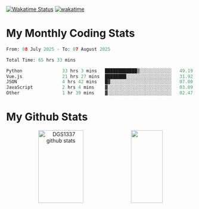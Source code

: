 [![Wakatime Status](https://github.com/noopurphalak/noopurphalak/workflows/wakatime-status-update/badge.svg)](https://github.com/noopurphalak/noopurphalak/actions/workflows/main.yml)
[![wakatime](https://wakatime.com/badge/user/80ace140-ef40-4fdd-b8ed-f3be3d2e1aea.svg)](https://wakatime.com/@80ace140-ef40-4fdd-b8ed-f3be3d2e1aea)

# My Monthly Coding Stats

<!--START_SECTION:waka-->

```python
From: 08 July 2025 - To: 07 August 2025

Total Time: 65 hrs 33 mins

Python               33 hrs 3 mins   ████████████▒░░░░░░░░░░░░   49.19 %
Vue.js               21 hrs 27 mins  ████████░░░░░░░░░░░░░░░░░   31.92 %
JSON                 4 hrs 42 mins   █▓░░░░░░░░░░░░░░░░░░░░░░░   07.00 %
JavaScript           2 hrs 4 mins    ▓░░░░░░░░░░░░░░░░░░░░░░░░   03.09 %
Other                1 hr 39 mins    ▓░░░░░░░░░░░░░░░░░░░░░░░░   02.47 %
```

<!--END_SECTION:waka-->

# My Github Stats
<div style="text-align: center;">
  <img width="49%" height="195px" src="https://github-readme-stats-sigma-five.vercel.app/api?username=noopurphalak&show_icons=true&count_private=true&hide_border=true&title_color=00FFFF&icon_color=00FFFF&text_color=00FFFF&bg_color=0d1117" alt="DGS1337 github stats" />
  <img width="41%" height="195px" src="https://github-readme-stats-sigma-five.vercel.app/api/top-langs/?username=noopurphalak&layout=compact&hide_border=true&title_color=00FFFF&text_color=00FFFF&bg_color=0d1117" />
</div>
